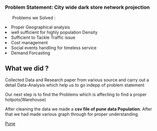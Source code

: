 <h3> <B>Problem Statement: City wide dark store network projection</B></h3>
<ul>Problems we Solved : </ul>
<li>Proper Geographical analysis </li>
<li>well sufficient for highly population Density </li>
<li>Sufficient to Tackle Traffic issue </li>
<li>Cost management</li>
<li>Social events handling for timeless service</li>
<li>Demand Forcasting</li>

<h2>What we did ?</h2>
<p>Collected Data and Research paper from various source and carry out a detail Data-Analysis which help us to go indepp of problem statement</p>

<p>Our next step is to find the Problems which is affecting to find a proper hotpots(Warehouse) </p>

<p>After cleaning the data we made a <b>csv file of pune data Population</b>. After that we had made various graph through for proper understanding</p>

<a href = "file:///C:/Users/dhruv/OneDrive/Desktop/Hackron/Graph_created_through_data/modified_Pune_Population_Map_Marker%20(1).html">  Pune </a>



